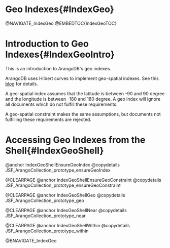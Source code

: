 Geo Indexes{#IndexGeo}
======================

@NAVIGATE_IndexGeo
@EMBEDTOC{IndexGeoTOC}

Introduction to Geo Indexes{#IndexGeoIntro}
===========================================

This is an introduction to ArangoDB's geo indexes.

ArangoDB uses Hilbert curves to implement geo-spatial indexes. See this <a
href="http://www.arangodb.org/2012/03/31/using-hilbert-curves-and-polyhedrons-for-geo-indexing">blog</a>
for details.

A geo-spatial index assumes that the latitude is between -90 and 90 degree and
the longitude is between -180 and 180 degree. A geo index will ignore all
documents which do not fulfill these requirements.

A geo-spatial constraint makes the same assumptions, but documents not
fulfilling these requirements are rejected.

Accessing Geo Indexes from the Shell{#IndexGeoShell}
====================================================

@anchor IndexGeoShellEnsureGeoIndex
@copydetails JSF_ArangoCollection_prototype_ensureGeoIndex

@CLEARPAGE
@anchor IndexGeoShellEnsureGeoConstraint
@copydetails JSF_ArangoCollection_prototype_ensureGeoConstraint

@CLEARPAGE
@anchor IndexGeoShellGeo
@copydetails JSF_ArangoCollection_prototype_geo

@CLEARPAGE
@anchor IndexGeoShellNear
@copydetails JSF_ArangoCollection_prototype_near

@CLEARPAGE
@anchor IndexGeoShellWithin
@copydetails JSF_ArangoCollection_prototype_within

@BNAVIGATE_IndexGeo
